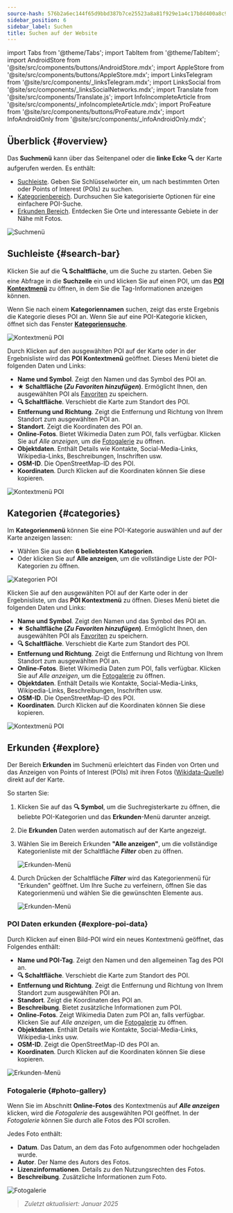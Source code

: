 ```yaml
---
source-hash: 576b2a6ec144f65d9bbd387b7ce25523a8a81f929e1a4c17b8d400a8c97827dd
sidebar_position: 6
sidebar_label: Suchen
title: Suchen auf der Website
---
```

import Tabs from '@theme/Tabs';
import TabItem from '@theme/TabItem';
import AndroidStore from '@site/src/components/buttons/AndroidStore.mdx';
import AppleStore from '@site/src/components/buttons/AppleStore.mdx';
import LinksTelegram from '@site/src/components/_linksTelegram.mdx';
import LinksSocial from '@site/src/components/_linksSocialNetworks.mdx';
import Translate from '@site/src/components/Translate.js';
import InfoIncompleteArticle from '@site/src/components/_infoIncompleteArticle.mdx';
import ProFeature from '@site/src/components/buttons/ProFeature.mdx';
import InfoAndroidOnly from '@site/src/components/_infoAndroidOnly.mdx';


<InfoIncompleteArticle/>


## Überblick {#overview}

Das **Suchmenü** kann über das Seitenpanel oder die **linke Ecke 🔍** der Karte aufgerufen werden. Es enthält:

- [Suchleiste](#search-bar). Geben Sie Schlüsselwörter ein, um nach bestimmten Orten oder Points of Interest (POIs) zu suchen.
- [Kategorienbereich](#categories). Durchsuchen Sie kategorisierte Optionen für eine einfachere POI-Suche.
- [Erkunden Bereich](#explore). Entdecken Sie Orte und interessante Gebiete in der Nähe mit Fotos.

![Suchmenü](@site/static/img/web/search.png)


## Suchleiste {#search-bar}

Klicken Sie auf die **🔍 Schaltfläche**, um die Suche zu starten. Geben Sie eine Abfrage in die **Suchzeile** ein und klicken Sie auf einen POI, um das [**POI Kontextmenü**](#explore-poi-data) zu öffnen, in dem Sie die Tag-Informationen anzeigen können.

Wenn Sie nach einem **Kategoriennamen** suchen, zeigt das erste Ergebnis die Kategorie dieses POI an. Wenn Sie auf eine POI-Kategorie klicken, öffnet sich das Fenster [**Kategoriensuche**](#categories).

![Kontextmenü POI](@site/static/img/web/context_menu_poi.png)


Durch Klicken auf den ausgewählten POI auf der Karte oder in der Ergebnisliste wird das **POI Kontextmenü** geöffnet. Dieses Menü bietet die folgenden Daten und Links:

- **Name und Symbol**. Zeigt den Namen und das Symbol des POI an.
- **★ Schaltfläche (*Zu Favoriten hinzufügen*)**. Ermöglicht Ihnen, den ausgewählten POI als [Favoriten](../web/web-userdata.mdx#add--edit-favorite) zu speichern.
- **🔍 Schaltfläche**. Verschiebt die Karte zum Standort des POI.
- **Entfernung und Richtung**. Zeigt die Entfernung und Richtung von Ihrem Standort zum ausgewählten POI an.
- **Standort**. Zeigt die Koordinaten des POI an.
- **Online-Fotos**. Bietet Wikimedia Daten zum POI, falls verfügbar. Klicken Sie auf *Alle anzeigen*, um die [Fotogalerie](#photo-gallery) zu öffnen.
- **Objektdaten**. Enthält Details wie Kontakte, Social-Media-Links, Wikipedia-Links, Beschreibungen, Inschriften usw.
- **OSM-ID**. Die OpenStreetMap-ID des POI.
- **Koordinaten**. Durch Klicken auf die Koordinaten können Sie diese kopieren.

![Kontextmenü POI](@site/static/img/web/context_menu_poi_1.png)

## Kategorien {#categories}

Im **Kategorienmenü** können Sie eine POI-Kategorie auswählen und auf der Karte anzeigen lassen:

- Wählen Sie aus den **6 beliebtesten Kategorien**.
- Oder klicken Sie auf **Alle anzeigen**, um die vollständige Liste der POI-Kategorien zu öffnen.

![Kategorien POI](@site/static/img/web/categories_poi.png)

Klicken Sie auf den ausgewählten POI auf der Karte oder in der Ergebnisliste, um das **POI Kontextmenü** zu öffnen. Dieses Menü bietet die folgenden Daten und Links:

- **Name und Symbol**. Zeigt den Namen und das Symbol des POI an.
- **★ Schaltfläche (*Zu Favoriten hinzufügen*)**. Ermöglicht Ihnen, den ausgewählten POI als [Favoriten](../web/web-userdata.mdx#add--edit-favorite) zu speichern.
- **🔍 Schaltfläche**. Verschiebt die Karte zum Standort des POI.
- **Entfernung und Richtung**. Zeigt die Entfernung und Richtung von Ihrem Standort zum ausgewählten POI an.
- **Online-Fotos**. Bietet Wikimedia Daten zum POI, falls verfügbar. Klicken Sie auf *Alle anzeigen*, um die [Fotogalerie](#photo-gallery) zu öffnen.
- **Objektdaten**. Enthält Details wie Kontakte, Social-Media-Links, Wikipedia-Links, Beschreibungen, Inschriften usw.
- **OSM-ID**. Die OpenStreetMap-ID des POI.
- **Koordinaten**. Durch Klicken auf die Koordinaten können Sie diese kopieren.

![Kontextmenü POI](@site/static/img/web/categories_poi_1.png)


## Erkunden {#explore}

Der Bereich **Erkunden** im Suchmenü erleichtert das Finden von Orten und das Anzeigen von Points of Interest (POIs) mit ihren Fotos ([Wikidata-Quelle](https://www.wikidata.org/)) direkt auf der Karte.


So starten Sie:

1. Klicken Sie auf das **🔍 Symbol**, um die Suchregisterkarte zu öffnen, die beliebte POI-Kategorien und das **Erkunden**-Menü darunter anzeigt.
2. Die **Erkunden** Daten werden automatisch auf der Karte angezeigt.
3. Wählen Sie im Bereich Erkunden **"Alle anzeigen"**, um die vollständige Kategorienliste mit der Schaltfläche ***Filter*** oben zu öffnen.

   ![Erkunden-Menü](@site/static/img/web/explore.png)

4. Durch Drücken der Schaltfläche ***Filter*** wird das Kategorienmenü für "Erkunden" geöffnet. Um Ihre Suche zu verfeinern, öffnen Sie das Kategorienmenü und wählen Sie die gewünschten Elemente aus.

   ![Erkunden-Menü](@site/static/img/web/explore_cat.png)

### POI Daten erkunden {#explore-poi-data}

Durch Klicken auf einen Bild-POI wird ein neues Kontextmenü geöffnet, das Folgendes enthält:

- **Name und POI-Tag**. Zeigt den Namen und den allgemeinen Tag des POI an.
- **🔍 Schaltfläche**. Verschiebt die Karte zum Standort des POI.
- **Entfernung und Richtung**. Zeigt die Entfernung und Richtung von Ihrem Standort zum ausgewählten POI an.
- **Standort**. Zeigt die Koordinaten des POI an.
- **Beschreibung**. Bietet zusätzliche Informationen zum POI.
- **Online-Fotos**. Zeigt Wikimedia Daten zum POI an, falls verfügbar. Klicken Sie auf *Alle anzeigen*, um die [Fotogalerie](#photo-gallery) zu öffnen.
- **Objektdaten**. Enthält Details wie Kontakte, Social-Media-Links, Wikipedia-Links usw.
- **OSM-ID**. Zeigt die OpenStreetMap-ID des POI an.
- **Koordinaten**. Durch Klicken auf die Koordinaten können Sie diese kopieren.

![Erkunden-Menü](@site/static/img/web/poi_context.png)

### Fotogalerie {#photo-gallery}

Wenn Sie im Abschnitt **Online-Fotos** des Kontextmenüs auf ***Alle anzeigen*** klicken, wird die *Fotogalerie* des ausgewählten POI geöffnet.
In der *Fotogalerie* können Sie durch alle Fotos des POI scrollen.

Jedes Foto enthält:

- **Datum**. Das Datum, an dem das Foto aufgenommen oder hochgeladen wurde.
- **Autor**. Der Name des Autors des Fotos.
- **Lizenzinformationen**. Details zu den Nutzungsrechten des Fotos.
- **Beschreibung**. Zusätzliche Informationen zum Foto.

![Fotogalerie](@site/static/img/web/poi_photo.png)


> *Zuletzt aktualisiert: Januar 2025*